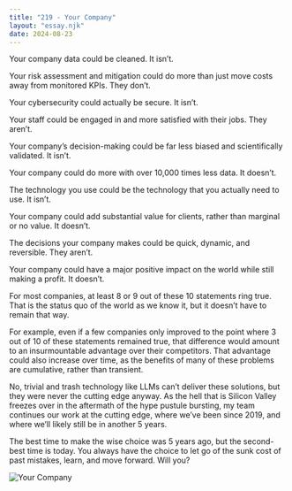 ```yaml
---
title: "219 - Your Company"
layout: "essay.njk"
date: 2024-08-23
---
```


Your company data could be cleaned. It isn’t.

Your risk assessment and mitigation could do more than just move costs away from monitored KPIs. They don’t.

Your cybersecurity could actually be secure. It isn’t.

Your staff could be engaged in and more satisfied with their jobs. They aren’t.

Your company’s decision-making could be far less biased and scientifically validated. It isn’t.

Your company could do more with over 10,000 times less data. It doesn’t.

The technology you use could be the technology that you actually need to use. It isn’t.

Your company could add substantial value for clients, rather than marginal or no value. It doesn’t.

The decisions your company makes could be quick, dynamic, and reversible. They aren’t.

Your company could have a major positive impact on the world while still making a profit. It doesn’t.

For most companies, at least 8 or 9 out of these 10 statements ring true. That is the status quo of the world as we know it, but it doesn’t have to remain that way. 

For example, even if a few companies only improved to the point where 3 out of 10 of these statements remained true, that difference would amount to an insurmountable advantage over their competitors. That advantage could also increase over time, as the benefits of many of these problems are cumulative, rather than transient. 

No, trivial and trash technology like LLMs can’t deliver these solutions, but they were never the cutting edge anyway. As the hell that is Silicon Valley freezes over in the aftermath of the hype pustule bursting, my team continues our work at the cutting edge, where we’ve been since 2019, and where we’ll likely still be in another 5 years.

The best time to make the wise choice was 5 years ago, but the second-best time is today. You always have the choice to let go of the sunk cost of past mistakes, learn, and move forward. Will you?

![Your Company](https://media.licdn.com/dms/image/v2/D5622AQH5KTfSZejAPQ/feedshare-shrink_800/feedshare-shrink_800/0/1721970688728?e=1737590400&v=beta&t=sdhAxKg5rw3GiM4Tw8QnC9swHsy4a4sEV0nKspJ9ugQ)